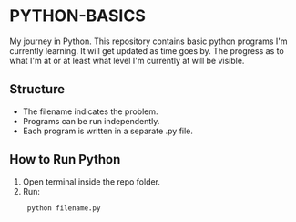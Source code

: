 # PYTHON-BASICS
My journey in Python.
This repository contains basic python programs I'm currently learning. It will get updated as time goes by. The progress as to what I'm at or at least what level I'm currently at will be visible.

## Structure
* The filename indicates the problem.
* Programs can be run independently.
* Each program is written in a separate .py file.

## How to Run Python
1. Open terminal inside the repo folder.
2. Run:
   ```bash
    python filename.py

